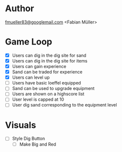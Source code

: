 # Author

fmueller83@googlemail.com <Fabian Müller>

# Game Loop

- [x] Users can dig in the dig site for sand
- [x] Users can dig in the dig site for items
- [x] Users can gain experience
- [x] Sand can be traded for experience
- [x] Users can level up
- [ ] Users have basic loeffel equipped
- [ ] Sand can be used to upgrade equipment
- [ ] Users are shown on a highscore list
- [ ] User level is capped at 10
- [ ] User dig sand corresponding to the equipment level

# Visuals

- [ ] Style Dig Button
    - [ ] Make Big and Red
